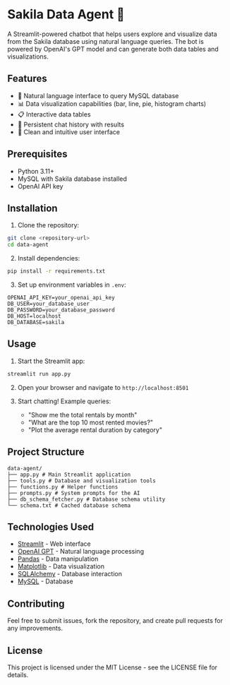 # Sakila Data Agent 🤖

A Streamlit-powered chatbot that helps users explore and visualize data from the Sakila database using natural language queries. The bot is powered by OpenAI's GPT model and can generate both data tables and visualizations.

## Features

- 💬 Natural language interface to query MySQL database
- 📊 Data visualization capabilities (bar, line, pie, histogram charts)
- 📋 Interactive data tables
- 🔄 Persistent chat history with results
- 🎨 Clean and intuitive user interface

## Prerequisites

- Python 3.11+
- MySQL with Sakila database installed
- OpenAI API key

## Installation

1. Clone the repository:

```bash
git clone <repository-url>
cd data-agent
```

2. Install dependencies:

```bash
pip install -r requirements.txt
```

3. Set up environment variables in `.env`:

```env
OPENAI_API_KEY=your_openai_api_key
DB_USER=your_database_user
DB_PASSWORD=your_database_password
DB_HOST=localhost
DB_DATABASE=sakila
```

## Usage

1. Start the Streamlit app:

```bash
streamlit run app.py
```

2. Open your browser and navigate to `http://localhost:8501`

3. Start chatting! Example queries:
   - "Show me the total rentals by month"
   - "What are the top 10 most rented movies?"
   - "Plot the average rental duration by category"

## Project Structure

```
data-agent/
├── app.py # Main Streamlit application
├── tools.py # Database and visualization tools
├── functions.py # Helper functions
├── prompts.py # System prompts for the AI
├── db_schema_fetcher.py # Database schema utility
└── schema.txt # Cached database schema
```

## Technologies Used

- [Streamlit](https://streamlit.io/) - Web interface
- [OpenAI GPT](https://openai.com/) - Natural language processing
- [Pandas](https://pandas.pydata.org/) - Data manipulation
- [Matplotlib](https://matplotlib.org/) - Data visualization
- [SQLAlchemy](https://www.sqlalchemy.org/) - Database interaction
- [MySQL](https://www.mysql.com/) - Database

## Contributing

Feel free to submit issues, fork the repository, and create pull requests for any improvements.

## License

This project is licensed under the MIT License - see the LICENSE file for details.
